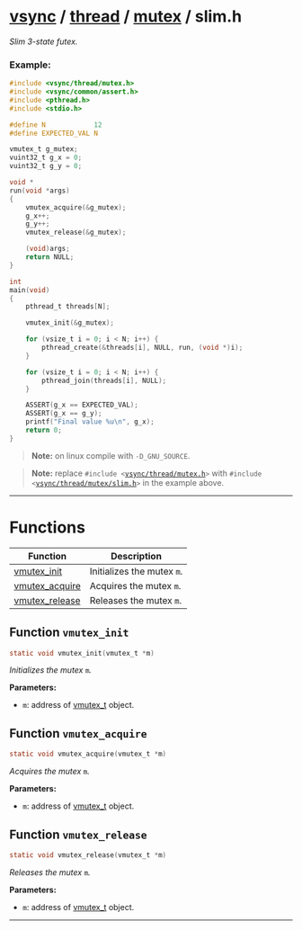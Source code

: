 #  [vsync](../../README.md) / [thread](../README.md) / [mutex](README.md) / slim.h
_Slim 3-state futex._ 


### Example:



```c
#include <vsync/thread/mutex.h>
#include <vsync/common/assert.h>
#include <pthread.h>
#include <stdio.h>

#define N            12
#define EXPECTED_VAL N

vmutex_t g_mutex;
vuint32_t g_x = 0;
vuint32_t g_y = 0;

void *
run(void *args)
{
    vmutex_acquire(&g_mutex);
    g_x++;
    g_y++;
    vmutex_release(&g_mutex);

    (void)args;
    return NULL;
}

int
main(void)
{
    pthread_t threads[N];

    vmutex_init(&g_mutex);

    for (vsize_t i = 0; i < N; i++) {
        pthread_create(&threads[i], NULL, run, (void *)i);
    }

    for (vsize_t i = 0; i < N; i++) {
        pthread_join(threads[i], NULL);
    }

    ASSERT(g_x == EXPECTED_VAL);
    ASSERT(g_x == g_y);
    printf("Final value %u\n", g_x);
    return 0;
}
```



> **Note:** on linux compile with `-D_GNU_SOURCE`.

> **Note:** replace `#include <`[`vsync/thread/mutex.h`](../mutex.h.md)`>` with `#include <`[`vsync/thread/mutex/slim.h`](slim.h.md)`>` in the example above. 

---
# Functions 

| Function | Description |
|---|---|
| [vmutex_init](slim.h.md#function-vmutex_init) | Initializes the mutex `m`.  |
| [vmutex_acquire](slim.h.md#function-vmutex_acquire) | Acquires the mutex `m`.  |
| [vmutex_release](slim.h.md#function-vmutex_release) | Releases the mutex `m`.  |

##  Function `vmutex_init`

```c
static void vmutex_init(vmutex_t *m)
``` 
_Initializes the mutex_ `m`_._ 




**Parameters:**

- `m`: address of [vmutex_t](structvmutex__t) object. 




##  Function `vmutex_acquire`

```c
static void vmutex_acquire(vmutex_t *m)
``` 
_Acquires the mutex_ `m`_._ 




**Parameters:**

- `m`: address of [vmutex_t](structvmutex__t) object. 




##  Function `vmutex_release`

```c
static void vmutex_release(vmutex_t *m)
``` 
_Releases the mutex_ `m`_._ 




**Parameters:**

- `m`: address of [vmutex_t](structvmutex__t) object. 





---
